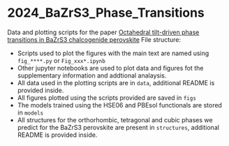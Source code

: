 # 2024_BaZrS3_Phase_Transitions

Data and plotting scripts for the paper [Octahedral tilt-driven phase transitions in BaZrS3 chalcogenide perovskite](https://arxiv.org/pdf/2411.14289)
File structure:
 - Scripts used to plot the figures with the main text are named using `fig_****.py` or `Fig_xxx*.ipynb`
 - Other jupyter notebooks are used to plot data and figures fot the supplementary information and addtional analaysis.  
 - All data used in the plotting scripts are in `data`, additional README is provided inside.
 - All figures plotted using the scripts provided are saved in `figs`
 - The models trained using the HSE06 and PBEsol functionals are stored in `models`
 - All structures for the orthorhombic, tetragonal and cubic phases we predict for the BaZrS3 perovskite are present in `structures`, additional README is provided inside.  
